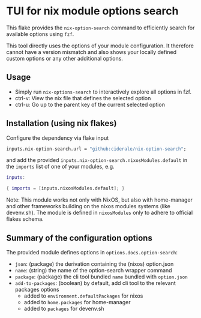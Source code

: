 # TUI for nix module options search

This flake provides the `nix-option-search` command to efficiently search for
available options using `fzf`.

This tool directly uses the options of your module configuration. It therefore
cannot have a version mismatch and also shows your locally defined custom
options or any other additional options.

## Usage

- Simply run `nix-options-search` to interactively explore all options in fzf.
- ctrl-v: View the nix file that defines the selected option
- ctrl-u: Go up to the parent key of the current selected option


## Installation (using nix flakes)

Configure the dependency via flake input

```nix
inputs.nix-option-search.url = "github:ciderale/nix-option-search";
```

and add the provided `inputs.nix-option-search.nixosModules.default` in
the `imports` list of one of your modules, e.g.

```nix
inputs:

{ imports = [inputs.nixosModules.default]; }
```

Note: This module works not only with NixOS, but also with home-manager
and other frameworks building on the nixos modules systems (like devenv.sh).
The module is defined in `nixosModules` only to adhere to official flakes schema.

## Summary of the configuration options

The provided module defines options in `options.docs.option-search`:

- `json`: (package) the derivation containing the (nixos) option.json
- `name`: (string) the name of the option-search wrapper command
- `package`: (package) the cli tool bundled `name` bundled with `option.json`
- `add-to-packages`: (boolean) by default, add cli tool to the relevant packages options
	- added to `environment.defaultPackages` for nixos
	- added to `home.packages` for home-manager
	- added to `packages` for devenv.sh
